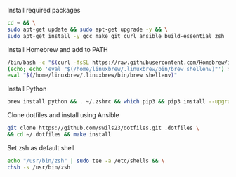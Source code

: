 Install required packages
```sh
cd ~ && \
sudo apt-get update && sudo apt-get upgrade -y && \
sudo apt-get install -y gcc make git curl ansible build-essential zsh
```

Install Homebrew and add to PATH
```sh
/bin/bash -c "$(curl -fsSL https://raw.githubusercontent.com/Homebrew/install/HEAD/install.sh)" && \
(echo; echo 'eval "$(/home/linuxbrew/.linuxbrew/bin/brew shellenv)"') >> /home/sam/.bashrc && \
eval "$(/home/linuxbrew/.linuxbrew/bin/brew shellenv)"
```

Install Python
```sh
brew install python && . ~/.zshrc && which pip3 && pip3 install --upgrade pip
```

Clone dotfiles and install using Ansible
```sh
git clone https://github.com/swils23/dotfiles.git .dotfiles \
&& cd ~/.dotfiles && make install
```

Set zsh as default shell
```sh
echo "/usr/bin/zsh" | sudo tee -a /etc/shells && \
chsh -s /usr/bin/zsh
```